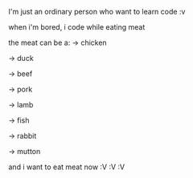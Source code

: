 I'm just an ordinary person who want to learn code :v

when i'm bored, i code while eating meat 

the meat can be a:
-> chicken

-> duck

-> beef

-> pork

-> lamb

-> fish

-> rabbit

-> mutton

and i want to eat meat now :V :V :V
